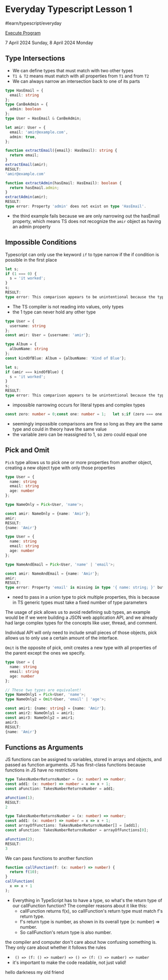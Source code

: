 # Everyday Typescript Lesson 1
#learn/typescript/everyday

[Execute Program](https://www.executeprogram.com/courses/everyday-typescript)

7 April 2024 Sunday, 8 April 2024 Monday

## Type Intersections

* We can define types that must match with two other types
* `T1 & T2`  means must match with all properties from `T1` and from `T2`
* We can always narrow an intersection back to one of its parts

```ts
type HasEmail = {
  email: string
};
type CanBeAdmin = {
  admin: boolean
};
type User = HasEmail & CanBeAdmin;

let amir: User = {
  email: 'amir@example.com',
  admin: true,
};

function extractEmail({email}: HasEmail): string {
  return email;
}
extractEmail(amir);
RESULT:
'amir@example.com'

function extractAdmin(hasEmail: HasEmail): boolean {
  return hasEmail.admin;
}
extractAdmin(amir);
RESULT:
type error: Property 'admin' does not exist on type 'HasEmail'.
```
* the third example fails because we are only narrowing out the hasEmail property, which means TS does not recognize the `amir` object as having an admin property

## Impossible Conditions

Typescript can only use the keyword `if` to type narrow if the if condition is possible in the first place

```ts
let s;
if (1 === 0) {
  s = 'it worked';
}
s;
RESULT:
type error: This comparison appears to be unintentional because the types '1' and '0' have no overlap.


```
* The TS compiler is not reading into values, only types
* the 1 type can never hold any other type

```ts
type User = {
  username: string
};
const amir: User = {username: 'amir'};

type Album = {
  albumName: string
};
const kindOfBlue: Album = {albumName: 'Kind of Blue'};

let s;
if (amir === kindOfBlue) {
  s = 'it worked';
}
s;
RESULT:
type error: This comparison appears to be unintentional because the types 'User' and 'Album' have no overlap.
```
* impossible narrowing occurs for literal types and complex types

```ts
const zero: number = 0;const one: number = 1;	let s;if (zero === one) {  s = 'they are equal';} else {  s = 'they are not equal';}s;RESULT:'they are not equal'let s;if ('' + 'a' === 'b') {  s = 'they are equal';} else {  s = 'they are not equal';}s;RESULT:'they are not equal'
```
* seemingly impossible comparisons are fine so long as they are the same type and could in theory have the same value
* the variable zero can be reassigned to 1, so zero could equal one

## Pick and Omit

`Pick` type allows us to pick one or more properties from another object, creating a new object type with only those properties

```ts
type User = {
  name: string
  email: string
  age: number
};

type NameOnly = Pick<User, 'name'>;

const amir: NameOnly = {name: 'Amir'};
amir;
RESULT:
{name: 'Amir'}
```
 


```ts
type User = {
  name: string
  email: string
  age: number
};

type NameAndEmail = Pick<User, 'name' | 'email'>;

const amir: NameAndEmail = {name: 'Amir'};
amir;
RESULT:
type error: Property 'email' is missing in type '{ name: string; }' but required in type 'NameAndEmail'.
```
* need to pass in a union type to pick multiple properties, this is because in TS generic types must take a fixed number of type parameters

The usage of pick allows us to avoid redefining sub types, an example would be if we were building a JSON web application API, and we already had large complex types for the concepts like user, thread, and comment.

Individual API will only need to include small pieces of those objects, pick allows us to only use a certain amount of the interface.

`Omit` is the opposite of pick, omit creates a new type with all properties of the parent except the ones we specify.

```ts
type User = {
  name: string
  email: string
  age: number
};

// These two types are equivalent!
type NameOnly1 = Pick<User, 'name'>;
type NameOnly2 = Omit<User, 'email' | 'age'>;

const amir1: {name: string} = {name: 'Amir'};
const amir2: NameOnly1 = amir1;
const amir3: NameOnly2 = amir1;
amir3;
RESULT:
{name: 'Amir'}
```
 
## Functions as Arguments

JS functions can be assigned to variables, stored in arrays and objects, and passed as function arguments.  JS has first-class functions because functions in JS have no restrictions

```ts
type TakesNumberReturnsNumber = (x: number) => number;
const add1: (x: number) => number = x => x + 1;
const aFunction: TakesNumberReturnsNumber = add1;

aFunction(1);
RESULT:
2

type TakesNumberReturnsNumber = (x: number) => number;
const add1: (x: number) => number = x => x + 1;
const arrayOfFunctions: TakesNumberReturnsNumber[] = [add1];
const aFunction: TakesNumberReturnsNumber = arrayOfFunctions[0];

aFunction(2);
RESULT:
3
```

We can pass functions to another function

```ts
function callFunction(f: (x: number) => number) {
  return f(10);
}
callFunction(
  x => x + 1
);
```

* Everything in TypeScript has to have a type, so what's the return type of our callFunction function? The compiler reasons about it like this:
  * callFunction returns f(x), so callFunction's return type must match f's return type.
  * f's return type is number, as shown in its overall type (x: number) => number.
  * So callFunction's return type is also number.

the compiler and computer don't care about how confusing something is. They only care about whether it follows the rules
* ` () => (f: () => number) => () => (f: () => number) => number`
* it's important to make the code readable, not just valid!

hello darkness my old friend